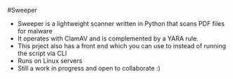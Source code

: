 #Sweeper
- Sweeper is a lightweight scanner written in Python that scans PDF files for malware
- It operates with ClamAV and is complemented by a YARA rule.
- This prject also has a front end which you can use to instead of running the script via CLI
- Runs on Linux servers
- Still a work in progress and open to collaborate :)





